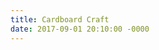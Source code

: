 ```yaml
---
title: Cardboard Craft
date: 2017-09-01 20:10:00 -0000
---
```

<figure><img src="/journal/images/cardboard1.jpeg" alt="" /></figure>

<figure><img src="/journal/images/cardboard2.jpeg" alt="" /></figure>
